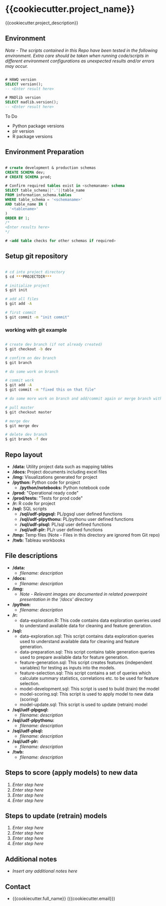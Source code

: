 # {{cookiecutter.project_name}}

{{cookiecutter.project_description}}


## Environment

*Note - The scripts contained in this Repo have been tested in the following
environment. Extra care should be taken when running code/scripts in different
environment configurations as unexpected results and/or errors may occur.*

```sql

# HAWQ version
SELECT version();
-- <Enter result here>

# MADlib version
SELECT madlib.version();
-- <Enter result here>

```

To Do
* Python package versions
* plr version
* R package versions


## Environment Preparation

``` sql

# create development & production schemas
CREATE SCHEMA dev;
# CREATE SCHEMA prod;

# Confirm required tables exist in <schemaname> schema
SELECT table_schema||'.'||table_name
FROM information_schema.tables
WHERE table_schema = '<schemaname>'
AND table_name IN (
  '<tablename>'
)
ORDER BY 1;
/*
<Enter results here>
*/

# <add table checks for other schemas if required>
```


## Setup git repository
```bash

# cd into project directory
$ cd ***PROJECTDIR***

# initialize project
$ git init

# add all files
$ git add -A

# first commit
$ git commit -m "init commit"

```

### working with git example
```bash

# create dev branch (if not already created)
$ git checkout -b dev

# confirm on dev branch
$ git branch

# do some work on branch

# commit work
$ git add -A
$ git commit -m "fixed this on that file"

# do some more work on branch and add/commit again or merge branch with master

# pull master
$ git checkout master

# merge dev
$ git merge dev

# delete dev branch
$ git branch -f dev

```

## Repo layout

* **/data:** Utility project data such as mapping tables
* **/docs:** Project documents including excel files
* **/img:** Visualizations generated for project
* **/python:** Python code for project
  * **/python/notebooks:** Python notebook code
* **/prod:** "Operational ready code"
* **/prod/tests:**  "Tests for prod code"
* **/r:** R code for project
* **/sql:** SQL scripts
  * **/sql/udf-plpgsql:** PL/pgsql user defined functions
  * **/sql/udf-plpythonu:** PL/pythonu user defined functions
  * **/sql/udf-plsql:** PL/sql user defined functions
  * **/sql/udf-plr:** PL/r user defined functions
* **/tmp:** Temp files (Note - Files in this directory are ignored from Git repo)
* **/twb:** Tableau workbooks


## File descriptions

* **/data:**
  * *filename: description*
* **/docs:**
  * *filename: description*
* **/img:**
  * *Note - Relevant images are documented in related powerpoint presentation in
    the '/docs' directory*
* **/python:**
  * *filename: description*
* **/r:**
  * data-exploration.R: This code contains data exploration queries used
    to understand available data for cleaning and feature generation.
* **/sql:**
  * data-exploration.sql: This script contains data exploration queries used
    to understand available data for cleaning and feature generation.
  * data-preparation.sql:  This script contains table generation queries
    used to prepare available data for feature generation.
  * feature-generation.sql: This script creates features (independent
    variables) for testing as inputs into the models.
  * feature-selection.sql: This script contains a set of queries which
    calculate summary statistics, correlations etc. to be used for feature
    selection.
  * model-development.sql: This script is used to build (train) the model
  * model-scoring.sql: This script is used to apply model to new data (scoring)
  * model-update.sql: This script is used to update (retrain) model
* **/sql/udf-plpgsql:**
  * *filename: description*
* **/sql/udf-plpythonu:**
  * *filename: description*
* **/sql/udf-plsql:**
  * *filename: description*
* **/sql/udf-plr:**
  * *filename: description*
* **/twb:**
  * *filename: description*


## Steps to score (apply models) to new data

1. *Enter step here*
2. *Enter step here*
3. *Enter step here*
4. *Enter step here*


## Steps to update (retrain) models

1. *Enter step here*
2. *Enter step here*
3. *Enter step here*
4. *Enter step here*


## Additional notes

* *Insert any additional notes here*

## Contact

* {{cookiecutter.full_name}} ({{cookiecutter.email}})
